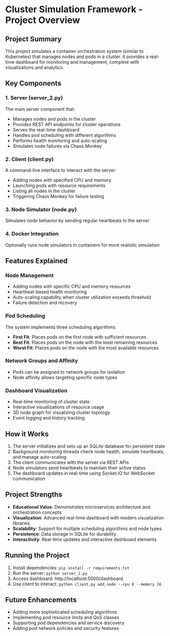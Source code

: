 # Cluster Simulation Framework - Project Overview

## Project Summary
This project simulates a container orchestration system (similar to Kubernetes) that manages nodes and pods in a cluster. It provides a real-time dashboard for monitoring and management, complete with visualizations and analytics.

## Key Components

### 1. Server (server_2.py)
The main server component that:
- Manages nodes and pods in the cluster
- Provides REST API endpoints for cluster operations
- Serves the real-time dashboard
- Handles pod scheduling with different algorithms
- Performs health monitoring and auto-scaling
- Simulates node failures via Chaos Monkey

### 2. Client (client.py)
A command-line interface to interact with the server:
- Adding nodes with specified CPU and memory
- Launching pods with resource requirements
- Listing all nodes in the cluster
- Triggering Chaos Monkey for failure testing

### 3. Node Simulator (node.py)
Simulates node behavior by sending regular heartbeats to the server

### 4. Docker Integration
Optionally runs node simulators in containers for more realistic simulation

## Features Explained

### Node Management
- Adding nodes with specific CPU and memory resources
- Heartbeat-based health monitoring
- Auto-scaling capability when cluster utilization exceeds threshold
- Failure detection and recovery

### Pod Scheduling
The system implements three scheduling algorithms:
- **First Fit**: Places pods on the first node with sufficient resources
- **Best Fit**: Places pods on the node with the least remaining resources
- **Worst Fit**: Places pods on the node with the most available resources

### Network Groups and Affinity
- Pods can be assigned to network groups for isolation
- Node affinity allows targeting specific node types

### Dashboard Visualization
- Real-time monitoring of cluster state
- Interactive visualizations of resource usage
- 3D node graph for visualizing cluster topology
- Event logging and history tracking

## How it Works

1. The server initializes and sets up an SQLite database for persistent state
2. Background monitoring threads check node health, simulate heartbeats, and manage auto-scaling
3. The client communicates with the server via REST APIs
4. Node simulators send heartbeats to maintain their active status
5. The dashboard updates in real-time using Socket.IO for WebSocket communication

## Project Strengths
- **Educational Value**: Demonstrates microservices architecture and orchestration concepts
- **Visualization**: Advanced real-time dashboard with modern visualization libraries
- **Scalability**: Support for multiple scheduling algorithms and node types
- **Persistence**: Data storage in SQLite for durability
- **Interactivity**: Real-time updates and interactive dashboard elements

## Running the Project
1. Install dependencies: `pip install -r requirements.txt`
2. Run the server: `python server_2.py`
3. Access dashboard: http://localhost:5000/dashboard
4. Use client to interact: `python client.py add_node --cpu 8 --memory 16`

## Future Enhancements
- Adding more sophisticated scheduling algorithms
- Implementing pod resource limits and QoS classes
- Supporting pod dependencies and service discovery
- Adding pod network policies and security features 